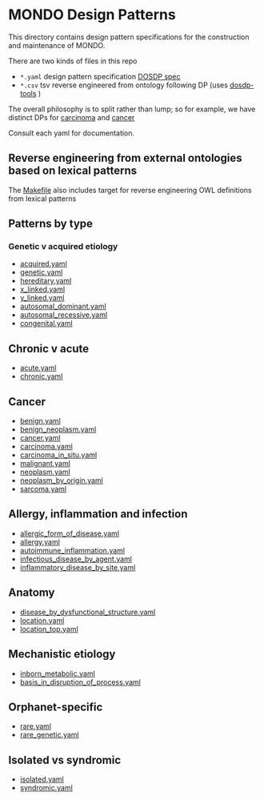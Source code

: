 # MONDO Design Patterns

This directory contains design pattern specifications for the construction and maintenance of MONDO. 

There are two kinds of files in this repo

 * `*.yaml` design pattern specification [DOSDP spec](https://github.com/dosumis/dead_simple_owl_design_patterns)
 * `*.csv` tsv reverse engineered from ontology following DP (uses [dosdp-tools](https://github.com/INCATools/dosdp-tools) )

The overall philosophy is to split rather than lump; so for example, we have distinct DPs for [carcinoma](https://github.com/monarch-initiative/mondo/tree/master/src/patterns/dosdp-patterns/carcinoma.yaml) and [cancer](https://github.com/monarch-initiative/mondo/tree/master/src/patterns/dosdp-patterns/cancer.yaml)

Consult each yaml for documentation.

## Reverse engineering from external ontologies based on lexical patterns

The [Makefile](Makefile) also includes target for reverse engineering OWL definitions from lexical patterns

## Patterns by type

### Genetic v acquired etiology

 * [acquired.yaml](http://purl.obolibrary.org/obo/mondo/patterns/acquired.yaml)
 * [genetic.yaml](http://purl.obolibrary.org/obo/mondo/patterns/genetic.yaml)
 * [hereditary.yaml](http://purl.obolibrary.org/obo/mondo/patterns/hereditary.yaml)
 * [x_linked.yaml](http://purl.obolibrary.org/obo/mondo/patterns/x_linked.yaml)
 * [y_linked.yaml](http://purl.obolibrary.org/obo/mondo/patterns/y_linked.yaml)
 * [autosomal_dominant.yaml](http://purl.obolibrary.org/obo/mondo/patterns/autosomal_dominant.yaml)
 * [autosomal_recessive.yaml](http://purl.obolibrary.org/obo/mondo/patterns/autosomal_recessive.yaml)
 * [congenital.yaml](http://purl.obolibrary.org/obo/mondo/patterns/congenital.yaml)

## Chronic v acute

 * [acute.yaml](http://purl.obolibrary.org/obo/mondo/patterns/acute.yaml)
 * [chronic.yaml](http://purl.obolibrary.org/obo/mondo/patterns/chronic.yaml)

## Cancer

 * [benign.yaml](http://purl.obolibrary.org/obo/mondo/patterns/benign.yaml)
 * [benign_neoplasm.yaml](http://purl.obolibrary.org/obo/mondo/patterns/benign_neoplasm.yaml)
 * [cancer.yaml](http://purl.obolibrary.org/obo/mondo/patterns/cancer.yaml)
 * [carcinoma.yaml](http://purl.obolibrary.org/obo/mondo/patterns/carcinoma.yaml)
 * [carcinoma_in_situ.yaml](http://purl.obolibrary.org/obo/mondo/patterns/carcinoma_in_situ.yaml)
 * [malignant.yaml](http://purl.obolibrary.org/obo/mondo/patterns/malignant.yaml)
 * [neoplasm.yaml](http://purl.obolibrary.org/obo/mondo/patterns/neoplasm.yaml)
 * [neoplasm_by_origin.yaml](http://purl.obolibrary.org/obo/mondo/patterns/neoplasm_by_origin.yaml)
 * [sarcoma.yaml](http://purl.obolibrary.org/obo/mondo/patterns/sarcoma.yaml)

## Allergy, inflammation and infection

 * [allergic_form_of_disease.yaml](http://purl.obolibrary.org/obo/mondo/patterns/allergic_form_of_disease.yaml)
 * [allergy.yaml](http://purl.obolibrary.org/obo/mondo/patterns/allergy.yaml)
 * [autoimmune_inflammation.yaml](http://purl.obolibrary.org/obo/mondo/patterns/autoimmune_inflammation.yaml)
 * [infectious_disease_by_agent.yaml](http://purl.obolibrary.org/obo/mondo/patterns/infectious_disease_by_agent.yaml)
 * [inflammatory_disease_by_site.yaml](http://purl.obolibrary.org/obo/mondo/patterns/inflammatory_disease_by_site.yaml)

## Anatomy

 * [disease_by_dysfunctional_structure.yaml](http://purl.obolibrary.org/obo/mondo/patterns/disease_by_dysfunctional_structure.yaml)
 * [location.yaml](http://purl.obolibrary.org/obo/mondo/patterns/location.yaml)
 * [location_top.yaml](http://purl.obolibrary.org/obo/mondo/patterns/location_top.yaml)

## Mechanistic etiology

 * [inborn_metabolic.yaml](http://purl.obolibrary.org/obo/mondo/patterns/inborn_metabolic.yaml)
 * [basis_in_disruption_of_process.yaml](http://purl.obolibrary.org/obo/mondo/patterns/basis_in_disruption_of_process.yaml)

## Orphanet-specific

 * [rare.yaml](http://purl.obolibrary.org/obo/mondo/patterns/rare.yaml)
 * [rare_genetic.yaml](http://purl.obolibrary.org/obo/mondo/patterns/rare_genetic.yaml)

## Isolated vs syndromic

 * [isolated.yaml](http://purl.obolibrary.org/obo/mondo/patterns/isolated.yaml)
 * [syndromic.yaml](http://purl.obolibrary.org/obo/mondo/patterns/syndromic.yaml)
